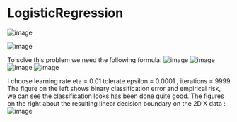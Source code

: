 # LogisticRegression

![image](https://github.com/wayne540500/LogisticRegression/assets/69573286/1f6f1f8e-8243-4976-9e98-c6b1f976bd7e)

![image](https://github.com/wayne540500/LogisticRegression/assets/69573286/ba6bf4cd-4617-43a0-9c83-f00b069463c8)

To solve this problem we need the following formula:
![image](https://github.com/wayne540500/LogisticRegression/assets/69573286/0e866b2f-31b3-4e20-9458-46ed11ec6b42)
![image](https://github.com/wayne540500/LogisticRegression/assets/69573286/b086934c-892a-4389-9c60-93c762214a6b)
![image](https://github.com/wayne540500/LogisticRegression/assets/69573286/f06e4793-d6e1-4daa-9ebd-e127964c22e5)
![image](https://github.com/wayne540500/LogisticRegression/assets/69573286/00a81ee5-1f46-4440-a00b-342a36dcefe9)

I choose learning rate eta = 0.01 tolerate epsilon = 0.0001 , iterations = 9999
The figure on the left shows binary classification error and empirical risk, we can see the classification looks has been done quite good.
The figures on the right about the resulting linear decision boundary on the 2D X data :
![image](https://github.com/wayne540500/LogisticRegression/assets/69573286/5d6ff858-1256-409e-a25e-37539ad830d9)
